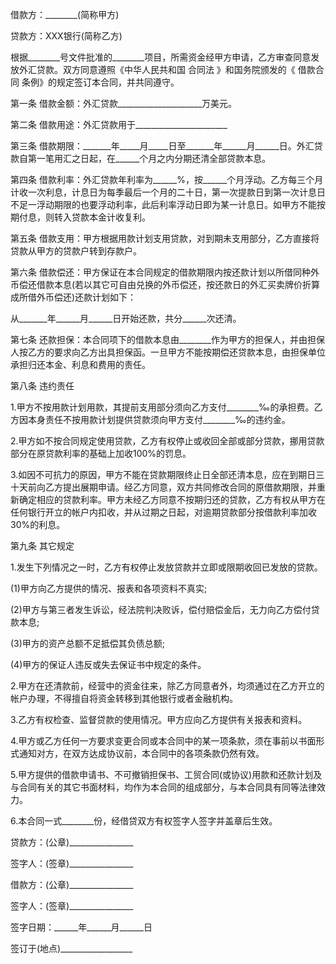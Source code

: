 
 


借款方：________(简称甲方)


贷款方：XXX银行(简称乙方)


根据________号文件批准的________项目，所需资金经甲方申请，乙方审查同意发放外汇贷款。双方同意遵照《中华人民共和国
合同法
》和国务院颁发的《
借款合同
条例》的规定签订本合同，并共同遵守。


第一条 借款金额：外汇贷款_____________________万美元。


第二条 借款用途：外汇贷款用于_______________________


第三条 借款期限：_______年_____月_____日至_______年______月______日。外汇贷款自第一笔用汇之日起，在______个月之内分期还清全部贷款本息。


第四条 借款利率：外汇贷款年利率为______%，按______个月浮动。乙方每三个月计收一次利息，计息日为每季最后一个月的二十日，第一次提款日到第一次计息日不足一浮动期限的也要浮动利率，此后利率浮动日即为某一计息日。如甲方不能按期付息，则转入贷款本金计收复利。


第五条 借款支用：甲方根据用款计划支用贷款，对到期未支用部分，乙方直接将贷款从甲方的贷款户转到存款户。


第六条 借款偿还：甲方保证在本合同规定的借款期限内按还款计划以所借同种外币偿还借款本息(若以其它可自由兑换的外币偿还，按还款日的外汇买卖牌价折算成所借外币偿还)还款计划如下：


从_______年______月______日开始还款，共分______次还清。


第七条 还款担保：本合同项下的借款本息由________作为甲方的担保人，并由担保人按乙方的要求向乙方出具担保函。一旦甲方不能按期偿还贷款本息，由担保单位承担归还本金、利息和费用的责任。


第八条 违约责任


1.甲方不按用款计划用款，其提前支用部分须向乙方支付________‰的承担费。乙方因本身责任不按用款计划提供贷款须向甲方支付________‰的违约金。


2.甲方如不按合同规定使用贷款，乙方有权停止或收回全部或部分贷款，挪用贷款部分在原贷款利率的基础上加收100%的罚息。


3.如因不可抗力的原因，甲方不能在贷款期限终止日全部还清本息，应在到期日三十天前向乙方提出展期申请。经乙方同意，双方共同修改合同的原借款期限，并重新确定相应的贷款利率。甲方未经乙方同意不按期归还的贷款，乙方有权从甲方在任何银行开立的帐户内扣收，并从过期之日起，对逾期贷款部分按借款利率加收30%的利息。


第九条 其它规定


1.发生下列情况之一时，乙方有权停止发放贷款并立即或限期收回已发放的贷款。


(1)甲方向乙方提供的情况、报表和各项资料不真实;


(2)甲方与第三者发生诉讼，经法院判决败诉，偿付赔偿金后，无力向乙方偿付贷款本息;


(3)甲方的资产总额不足抵偿其负债总额;


(4)甲方的保证人违反或失去保证书中规定的条件。


2.甲方在还清款前，经营中的资金往来，除乙方同意者外，均须通过在乙方开立的帐户办理，不得擅自将资金转移到其他银行或者金融机构。


3.乙方有权检查、监督贷款的使用情况。甲方应向乙方提供有关报表和资料。


4.甲方或乙方任何一方要求变更合同或本合同中的某一项条款，须在事前以书面形式通知对方，在双方达成协议前，本合同中的各项条款仍然有效。


5.甲方提供的借款申请书、不可撤销担保书、工贸合同(或协议)用款和还款计划及与合同有关的其它书面材料，均作为本合同的组成部分，与本合同具有同等法律效力。


6.本合同一式________份，经借贷双方有权签字人签字并盖章后生效。


贷款方：(公章)________________


签字人：(签章)________________


借款方：(公章)________________


签字人：(签章)________________


签字日期：______年______月______日


签订于(地点)__________________
 


 

 
 
 
 
 
  


  
 

  


  


  
 
 
 
 

